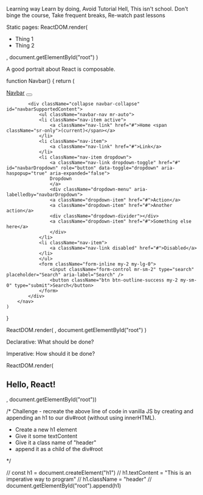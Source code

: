 Learning way
Learn by doing, Avoid Tutorial Hell, This isn't school.
Don't binge the course, Take frequent breaks, Re-watch past lessons

Static pages:
ReactDOM.render(
    <ul><li>Thing 1</li><li>Thing 2</li></ul>,
    document.getElementById("root")
)

A good portrait about React is composable.

function Navbar() {
    return (
        <nav className="navbar navbar-expand-lg navbar-light bg-light">
            <a className="navbar-brand" href="#">Navbar</a>
            <button className="navbar-toggler" type="button" data-toggle="collapse" data-target="#navbarSupportedContent" aria-controls="navbarSupportedContent" aria-expanded="false" aria-label="Toggle navigation">
                <span className="navbar-toggler-icon"></span>
            </button>

            <div className="collapse navbar-collapse" id="navbarSupportedContent">
                <ul className="navbar-nav mr-auto">
                <li className="nav-item active">
                    <a className="nav-link" href="#">Home <span className="sr-only">(current)</span></a>
                </li>
                <li className="nav-item">
                    <a className="nav-link" href="#">Link</a>
                </li>
                <li className="nav-item dropdown">
                    <a className="nav-link dropdown-toggle" href="#" id="navbarDropdown" role="button" data-toggle="dropdown" aria-haspopup="true" aria-expanded="false">
                    Dropdown
                    </a>
                    <div className="dropdown-menu" aria-labelledby="navbarDropdown">
                    <a className="dropdown-item" href="#">Action</a>
                    <a className="dropdown-item" href="#">Another action</a>
                    <div className="dropdown-divider"></div>
                    <a className="dropdown-item" href="#">Something else here</a>
                    </div>
                </li>
                <li className="nav-item">
                    <a className="nav-link disabled" href="#">Disabled</a>
                </li>
                </ul>
                <form className="form-inline my-2 my-lg-0">
                    <input className="form-control mr-sm-2" type="search" placeholder="Search" aria-label="Search" />
                    <button className="btn btn-outline-success my-2 my-sm-0" type="submit">Search</button>
                </form>
            </div>
        </nav>
    )
}

ReactDOM.render(
    <Navbar />,
    document.getElementById("root")
)

Declarative: What should be done?

Imperative: How should it be done?

ReactDOM.render(<h1 className="header">Hello, React!</h1>, document.getElementById("root"))

/* 
Challenge - recreate the above line of code in vanilla JS by creating and
appending an h1 to our div#root (without using innerHTML).

- Create a new h1 element
- Give it some textContent
- Give it a class name of "header"
- append it as a child of the div#root
    
*/

// const h1 = document.createElement("h1")
// h1.textContent = "This is an imperative way to program"
// h1.className = "header"
// document.getElementById("root").append(h1)